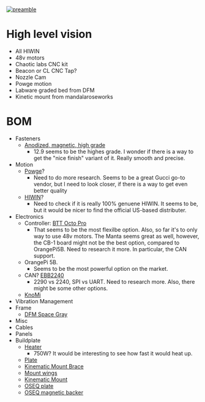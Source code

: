 [![preamble](https://img.youtube.com/vi/LXDIS3NzB84/0.jpg)](https://www.youtube.com/watch?v=LXDIS3NzB84 "Opulence, I haz it.")
# High level vision
- All HIWIN
- 48v motors
- Chaotic labs CNC kit
- Beacon or CL CNC Tap?
- Nozzle Cam
- Powge motion
- Labware graded bed from DFM
- Kinetic mount from mandalaroseworks
# BOM
- Fasteners
  - [Anodized, magnetic, high grade](https://www.boltdepot.com/Metric_socket_cap_Class_12.9_alloy_steel_black_oxide_finish_3mm_x_0.5mm.aspx)
    - 12.9 seems to be the highes grade. I wonder if there is a way to get the "nice finish" variant of it. Really smooth and precise.
- Motion
  - [Powge](https://www.aliexpress.us/item/2255800751045001.html?gatewayAdapt=glo2usa4itemAdapt&_randl_shipto=US)?
    - Need to do more research. Seems to be a great Gucci go-to vendor, but I need to look closer, if there is a way to get even better quality
  - [HIWIN](https://www.aliexpress.com/store/1101290307?spm=a2g0s.8937474.0.0.74562e0erL2U6j)?
    - Need to check if it is really 100% genuene HIWIN. It seems to be, but it would be nicer to find the official US-based distributer.
- Electronics
  - Controller: [BTT Octo Pro](https://biqu.equipment/collections/control-board/products/bigtreetech-octopus-pro-v1-0-chip-f446?variant=40310085812322)
    - That seems to be the most flexilbe option. Also, so far it's to only way to use 48v motors. The Manta seems great as well, however, the CB-1 board might not be the best option, compared to OrangePi5B. Need to research it more. In particular, the CAN support.
  - OrangePi 5B.
    - Seems to be the most powerful option on the market.
  - CAN? [EBB2240](https://biqu.equipment/collections/expansion-board/products/bigtreetech-ebb-sb2209-can-v1-0?variant=40214283485282)
    - 2290 vs 2240, SPI vs UART. Need to research more. Also, there might be some other options.
  - [KnoMi](https://biqu.equipment/products/bigtreetech-knomi-v1-0?_pos=64&_sid=e57d520f8&_ss=r)
- Vibration Management
- Frame
  - [DFM Space Gray](https://dfh.fm/collections/frames/products/dfh-voron-2-4-frame-kit?variant=43644815737054)
- Misc
- Cables
- Panels
- Buildplate
  - [Heater](https://keenovo.store/collections/standard-keenovo-silicone-heaters/products/keenovo-square-silicone-heater-3d-printer-build-plate-heatbed-heating-pad?variant=12459486314551)
    - 750W? It would be interesting to see how fast it would heat up.
  - [Plate](https://dfh.fm/collections/front-page-new/products/graded-aluminum-beds-by-lightweight-labware?variant=44156405907678)
  - [Kinematic Mount Brace](https://mandalaroseworks.com/products/kinematic-center-brace-for-voron-2-4)
  - [Mount wings](https://mandalaroseworks.com/products/voron-wings)
  - [Kinematic Mount](https://mandalaroseworks.com/products/matched-height-kinematic-kit)
  - [OSEQ plate](https://oseq.io/products/oseq-safe-sheet-350x350mm)
  - [OSEQ magnetic backer](https://oseq.io/products/strong-magnetic-sticker-for-350x350-heatbed)
